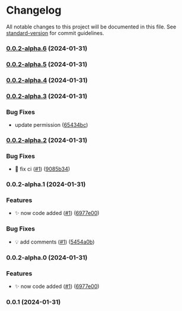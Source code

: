 # Changelog

All notable changes to this project will be documented in this file. See [standard-version](https://github.com/conventional-changelog/standard-version) for commit guidelines.

### [0.0.2-alpha.6](https://github.com/anantakumarghosh/semantic-versioning-try/compare/v0.0.2-alpha.5...v0.0.2-alpha.6) (2024-01-31)

### [0.0.2-alpha.5](https://github.com/anantakumarghosh/semantic-versioning-try/compare/v0.0.2-alpha.4...v0.0.2-alpha.5) (2024-01-31)

### [0.0.2-alpha.4](https://github.com/anantakumarghosh/semantic-versioning-try/compare/v0.0.2-alpha.3...v0.0.2-alpha.4) (2024-01-31)

### [0.0.2-alpha.3](https://github.com/anantakumarghosh/semantic-versioning-try/compare/v0.0.2-alpha.2...v0.0.2-alpha.3) (2024-01-31)


### Bug Fixes

* update permission ([65434bc](https://github.com/anantakumarghosh/semantic-versioning-try/commit/65434bce61f18336f3180eb387a232aed3cdae42))

### [0.0.2-alpha.2](https://github.com/anantakumarghosh/semantic-versioning-try/compare/v0.0.2-alpha.1...v0.0.2-alpha.2) (2024-01-31)


### Bug Fixes

* :wrench: fix ci ([#1](https://github.com/anantakumarghosh/semantic-versioning-try/issues/1)) ([9085b34](https://github.com/anantakumarghosh/semantic-versioning-try/commit/9085b3453ae235e884778059bf462e4c90bb5169))

### 0.0.2-alpha.1 (2024-01-31)


### Features

* :sparkles: now code added ([#1](https://github.com/anantakumarghosh/semantic-versioning-try/issues/1)) ([6977e00](https://github.com/anantakumarghosh/semantic-versioning-try/commit/6977e004dbc33438006f58a50a7cfa5987991c2e))


### Bug Fixes

* :bulb: add comments ([#1](https://github.com/anantakumarghosh/semantic-versioning-try/issues/1)) ([5454a0b](https://github.com/anantakumarghosh/semantic-versioning-try/commit/5454a0b76ed02fda7481a3d367a234b790e547f7))

### 0.0.2-alpha.0 (2024-01-31)


### Features

* :sparkles: now code added ([#1](https://github.com/anantakumarghosh/semantic-versioning-try/issues/1)) ([6977e00](https://github.com/anantakumarghosh/semantic-versioning-try/commit/6977e004dbc33438006f58a50a7cfa5987991c2e))

### 0.0.1 (2024-01-31)
